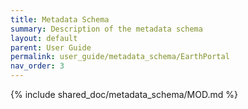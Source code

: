 ```yaml
---
title: Metadata Schema
summary: Description of the metadata schema
layout: default
parent: User Guide
permalink: user_guide/metadata_schema/EarthPortal
nav_order: 3
---
```



{% include shared_doc/metadata_schema/MOD.md  %}